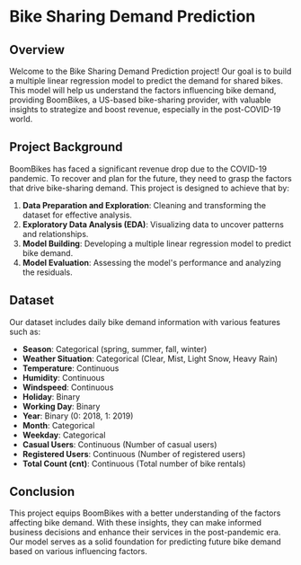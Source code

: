 # Bike Sharing Demand Prediction

## Overview

Welcome to the Bike Sharing Demand Prediction project! Our goal is to build a multiple linear regression model to predict the demand for shared bikes. This model will help us understand the factors influencing bike demand, providing BoomBikes, a US-based bike-sharing provider, with valuable insights to strategize and boost revenue, especially in the post-COVID-19 world.

## Project Background

BoomBikes has faced a significant revenue drop due to the COVID-19 pandemic. To recover and plan for the future, they need to grasp the factors that drive bike-sharing demand. This project is designed to achieve that by:

1. **Data Preparation and Exploration**: Cleaning and transforming the dataset for effective analysis.
2. **Exploratory Data Analysis (EDA)**: Visualizing data to uncover patterns and relationships.
3. **Model Building**: Developing a multiple linear regression model to predict bike demand.
4. **Model Evaluation**: Assessing the model's performance and analyzing the residuals.

## Dataset

Our dataset includes daily bike demand information with various features such as:

- **Season**: Categorical (spring, summer, fall, winter)
- **Weather Situation**: Categorical (Clear, Mist, Light Snow, Heavy Rain)
- **Temperature**: Continuous
- **Humidity**: Continuous
- **Windspeed**: Continuous
- **Holiday**: Binary
- **Working Day**: Binary
- **Year**: Binary (0: 2018, 1: 2019)
- **Month**: Categorical
- **Weekday**: Categorical
- **Casual Users**: Continuous (Number of casual users)
- **Registered Users**: Continuous (Number of registered users)
- **Total Count (cnt)**: Continuous (Total number of bike rentals)

## Conclusion

This project equips BoomBikes with a better understanding of the factors affecting bike demand. With these insights, they can make informed business decisions and enhance their services in the post-pandemic era. Our model serves as a solid foundation for predicting future bike demand based on various influencing factors.
